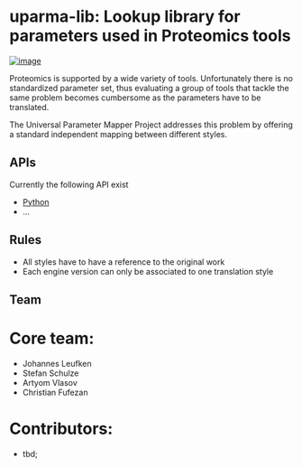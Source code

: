 uparma-lib: Lookup library for parameters used in Proteomics tools
==================================================================

[![image](https://github.com/uparma/uparma-lib/actions/workflows/json_integrity.yml/badge.svg)](https://github.com/uparma/uparma-lib/actions/workflows/json_integrity.yml)

Proteomics is supported by a wide variety of tools. Unfortunately there is
no standardized parameter set, thus evaluating a group of tools that tackle the
same problem becomes cumbersome as the parameters have to be translated.

The Universal Parameter Mapper Project addresses this problem by offering a
standard independent mapping between different styles.


APIs
----

Currently the following API exist
- [Python](https://github.com/uparma/uparma-py)
- ...


Rules
------
- All styles have to have a reference to the original work
- Each engine version can only be associated to one translation style


Team
----

# Core team:

- Johannes Leufken
- Stefan Schulze
- Artyom Vlasov
- Christian Fufezan

# Contributors:

- tbd;
